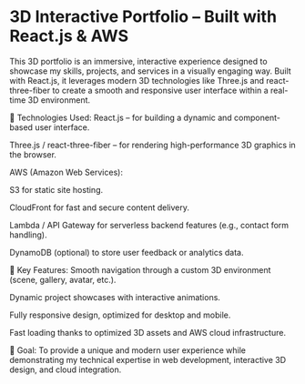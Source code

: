 # 3D Interactive Portfolio – Built with React.js & AWS
This 3D portfolio is an immersive, interactive experience designed to showcase my skills, projects, and services in a visually engaging way. Built with React.js, it leverages modern 3D technologies like Three.js and react-three-fiber to create a smooth and responsive user interface within a real-time 3D environment.

🔧 Technologies Used:
React.js – for building a dynamic and component-based user interface.

Three.js / react-three-fiber – for rendering high-performance 3D graphics in the browser.

AWS (Amazon Web Services):

S3 for static site hosting.

CloudFront for fast and secure content delivery.

Lambda / API Gateway for serverless backend features (e.g., contact form handling).

DynamoDB (optional) to store user feedback or analytics data.

🎯 Key Features:
Smooth navigation through a custom 3D environment (scene, gallery, avatar, etc.).

Dynamic project showcases with interactive animations.

Fully responsive design, optimized for desktop and mobile.

Fast loading thanks to optimized 3D assets and AWS cloud infrastructure.

🧠 Goal:
To provide a unique and modern user experience while demonstrating my technical expertise in web development, interactive 3D design, and cloud integration.
